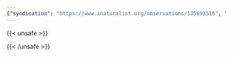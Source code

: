 ```yaml
---
{"syndication": "https://www.inaturalist.org/observations/135693516", "date": "2022-09-18T15:05:19-04:00", "taxon": {"name": "Rubus", "common_name": "brambles"}, "quality_grade": "research", "identifications_most_agree": true, "species_guess": "brambles", "identifications_most_disagree": false, "captive": false, "project_ids": [154271, 178331], "community_taxon_id": 47544, "geojson": {"type": "Point", "coordinates": [-73.1759766667, 42.6390869444]}, "owners_identification_from_vision": false, "identifications_count": 4, "obscured": false, "num_identification_agreements": 3, "num_identification_disagreements": 1, "place_guess": "Williamstown, MA 01267, USA", "photos": [{"id": 231474783, "license_code": "cc-by-nc", "original_dimensions": {"width": 1536, "height": 2048}, "url": "https://inaturalist-open-data.s3.amazonaws.com/photos/231474783/square.jpeg", "attribution": "(c) Brandon Rozek, some rights reserved (CC BY-NC)", "flags": [], "moderator_actions": [], "hidden": false}]}
---
```

{{< unsafe >}}

{{< /unsafe >}}
